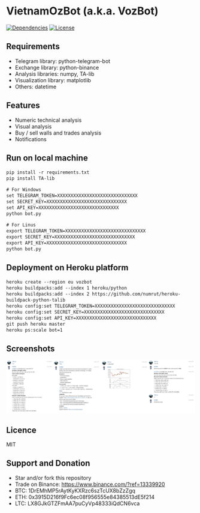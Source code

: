 # VietnamOzBot (a.k.a. VozBot)

[![Dependencies](https://img.shields.io/badge/dependencies-talib-brightgreen.svg)](http://mrjbq7.github.io/ta-lib/)
[![License](https://img.shields.io/badge/license-MIT-blue.svg)](https://opensource.org/licenses/MIT)

## Requirements

- Telegram library: python-telegram-bot
- Exchange library: python-binance
- Analysis libraries: numpy, TA-lib
- Visualization library: matplotlib
- Others: datetime

## Features

- Numeric technical analysis
- Visual analysis
- Buy / sell walls and trades analysis
- Notifications

## Run on local machine

```
pip install -r requirements.txt
pip install TA-lib
```

```
# For Windows
set TELEGRAM_TOKEN=XXXXXXXXXXXXXXXXXXXXXXXXXXXXXX 
set SECRET_KEY=XXXXXXXXXXXXXXXXXXXXXXXXXXXXXX 
set API_KEY=XXXXXXXXXXXXXXXXXXXXXXXXXXXXXX
python bot.py
```

```
# For Linus
export TELEGRAM_TOKEN=XXXXXXXXXXXXXXXXXXXXXXXXXXXXXX 
export SECRET_KEY=XXXXXXXXXXXXXXXXXXXXXXXXXXXXXX 
export API_KEY=XXXXXXXXXXXXXXXXXXXXXXXXXXXXXX
python bot.py
```

## Deployment on Heroku platform

```
heroku create --region eu vozbot 
heroku buildpacks:add --index 1 heroku/python
heroku buildpacks:add --index 2 https://github.com/numrut/heroku-buildpack-python-talib
heroku config:set TELEGRAM_TOKEN=XXXXXXXXXXXXXXXXXXXXXXXXXXXXXX
heroku config:set SECRET_KEY=XXXXXXXXXXXXXXXXXXXXXXXXXXXXXX
heroku config:set API_KEY=XXXXXXXXXXXXXXXXXXXXXXXXXXXXXX
git push heroku master
heroku ps:scale bot=1 
```

## Screenshots

<img src="screen_shot.png" width="800">

## Licence
MIT

## Support and Donation

- Star and/or fork this repository
- Trade on Binance: https://www.binance.com/?ref=13339920
- BTC: 1DrEMhMP5rAytKyKXRzc6szTcUX8bZzZgq
- ETH: 0x3915D216f9Fc6ec08f956555e84385513dE5f214
- LTC: LX8GJkGTZFmAA7puCyVp48333iQdCN6vca
